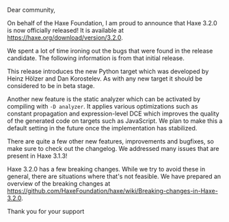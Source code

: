 Dear community,

On behalf of the Haxe Foundation, I am proud to announce that Haxe 3.2.0 is now
officially released! It is available at <https://haxe.org/download/version/3.2.0>.

We spent a lot of time ironing out the bugs that were found in the release
candidate. The following information is from that initial release.

This release introduces the new Python target which was developed by
Heinz Hölzer and Dan Korostelev. As with any new target it should be
considered to be in beta stage.

Another new feature is the static analyzer which can be activated by
compiling with `-D analyzer`. It applies various optimizations such as
constant propagation and expression-level DCE which improves the quality
of the generated code on targets such as JavaScript. We plan to make
this a default setting in the future once the implementation has stabilized.

There are quite a few other new features, improvements and bugfixes, so
make sure to check out the changelog. We addressed many issues that are
present in Haxe 3.1.3!

Haxe 3.2.0 has a few breaking changes. While we try to
avoid these in general, there are situations where that's not feasible.
We have prepared an overview of the breaking changes at
<https://github.com/HaxeFoundation/haxe/wiki/Breaking-changes-in-Haxe-3.2.0>.

Thank you for your support
